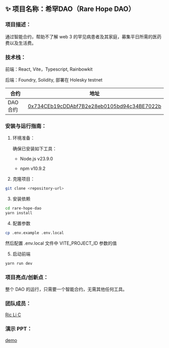 ## ✨ 项目名称：希罕DAO（Rare Hope DAO）

### 项目描述：

通过智能合约，帮助不了解 web 3 的罕见病患者及其家庭，募集平日所需的医药费以及生活费。

### 技术栈：

前端：React, Vite，Typescript, Rainbowkit

后端：Foundry, Solidity, 部署在 Holesky testnet

| 合约     | 地址                                                                                                                               |
| -------- | ---------------------------------------------------------------------------------------------------------------------------------- |
| DAO 合约 | [0x734CEb19cDDAbf7B2e28eb0105bd94c34BE7022b](https://holesky.etherscan.io/address/0x734CEb19cDDAbf7B2e28eb0105bd94c34BE7022b#code) |

### 安装与运行指南：

1. 环境准备：

   确保已安装如下工具：

   - Node.js v23.9.0

   - npm v10.9.2

2. 克隆项目：

```bash
git clone <repository-url>
```

3. 安装依赖

```bash
cd rare-hope-dao
yarn install
```

4. 配置参数

```bash
cp .env.example .env.local
```

然后配置 .env.local 文件中 VITE_PROJECT_ID 参数的值

5. 启动前端

```bash
yarn run dev
```

### 项目亮点/创新点：

整个 DAO 的运行，只需要一个智能合约，无需其他任何工具。

### 团队成员：

[Ric Li C](https://x.com/RicBuidler)

### 演示 PPT：

[demo](public/demo.pptx)
